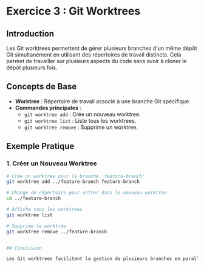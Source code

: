 # Exercice 3 : Git Worktrees

## Introduction

Les Git worktrees permettent de gérer plusieurs branches d'un même dépôt Git simultanément en utilisant des répertoires de travail distincts. Cela permet de travailler sur plusieurs aspects du code sans avoir à cloner le dépôt plusieurs fois.

## Concepts de Base

- **Worktree** : Répertoire de travail associé à une branche Git spécifique.
- **Commandes principales** :
  - `git worktree add` : Crée un nouveau worktree.
  - `git worktree list` : Liste tous les worktrees.
  - `git worktree remove` : Supprime un worktree.

## Exemple Pratique

### 1. Créer un Nouveau Worktree

```bash
# Crée un worktree pour la branche 'feature-branch'
git worktree add ../feature-branch feature-branch

# Change de répertoire pour entrer dans le nouveau worktree
cd ../feature-branch

# Affiche tous les worktrees
git worktree list

# Supprime le worktree
git worktree remove ../feature-branch


## Conclusion

Les Git worktrees facilitent la gestion de plusieurs branches en parallèle et optimisent le processus de développement en permettant de travailler efficacement sur plusieurs aspects du code.
